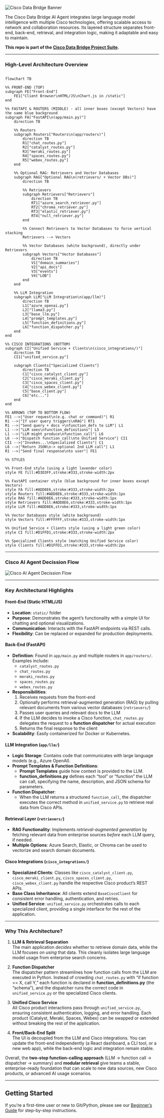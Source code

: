 ![Cisco Data Bridge Banner](app/assets/banner3.png)

The Cisco Data Bridge AI Agent integrates large language model intelligence with multiple Cisco technologies, offering scalable access to network and collaboration resources. Its layered structure separates front-end, back-end, retrieval, and integration logic, making it adaptable and easy to maintain.

**This repo is part of the [Cisco Data Bridge Project Suite](https://github.com/APO-SRE/cisco-data-bridge-project-suite).**

---

### High-Level Architecture Overview

```mermaid

flowchart TB

%% FRONT-END (TOP)
subgraph FE["Front-End"]
    FE1["Client Browser\nHTML/JS\nChart.js in /static"]
end

%% FASTAPI & ROUTERS (MIDDLE) - all inner boxes (except Vectors) have the same blue background
subgraph FA["FastAPI\n(app/main.py)"]
    direction TB

    %% Routers
    subgraph Routers["Routers\n(app/routers)"]
        direction TB
        R1["chat_routes.py"]
        R2["catalyst_routes.py"]
        R3["meraki_routes.py"]
        R4["spaces_routes.py"]
        R5["webex_routes.py"]
    end

    %% Optional RAG: Retrievers and Vector Databases
    subgraph RAG["Optional RAG\n(retrievers/ + Vector DBs)"]
        direction TB

        %% Retrievers
        subgraph Retrievers["Retrievers"]
            direction TB
            RT1["azure_search_retriever.py"]
            RT2["chroma_retriever.py"]
            RT3["elastic_retriever.py"]
            RT4["null_retriever.py"]
        end

        %% Connect Retrievers to Vector Databases to force vertical stacking
        Retrievers --> Vectors

        %% Vector Databases (white background), directly under Retrievers
        subgraph Vectors["Vector Databases"]
            direction TB
            V1["domain_summaries"]
            V2["api_docs"]
            V3["events"]
            V4["LOB"]
        end
    end

    %% LLM Integration
    subgraph LLM["LLM Integration\n(app/llm)"]
        direction TB
        L1["azure_openai.py"]
        L2["llama3.py"]
        L3["base_llm.py"]
        L4["prompt_templates.py"]
        L5["function_definitions.py"]
        L6["function_dispatcher.py"]
    end
end

%% CISCO INTEGRATIONS (BOTTOM)
subgraph CI["Unified Service + Clients\n(cisco_integrations/)"]
    direction TB
    CI1["unified_service.py"]

    subgraph Clients["Specialized Clients"]
        direction TB
        C1["cisco_catalyst_client.py"]
        C2["cisco_meraki_client.py"]
        C3["cisco_spaces_client.py"]
        C4["cisco_webex_client.py"]
        C5["base_client.py"]
        C6["etc..."]
    end
end

%% ARROWS (TOP TO BOTTOM FLOW)
FE1 -->|"User request\n(e.g. chat or command)"| R1
R1 -->|"If user query triggers\nRAG"| RT1
R1 -->|"Send query + docs +\nfunction_defs to LLM"| L1
L1 -->|"LLM sees\nfunction_definitions"| L5
L1 -->|"LLM might produce\nfunction_call"| L6
L6 -->|"Dispatch function_call\nto Unified Service"| CI1
CI1 -->|"Invokes...\nSpecialized Clients"| C1
L6 -->|"Return JSON\n-> optional 2nd LLM call"| L1
R1 -->|"Send final response\nto user"| FE1

%% STYLES

%% Front-End style (using a light lavender color)
style FE fill:#D3D3FF,stroke:#333,stroke-width:2px

%% FastAPI container style (blue background for inner boxes except Vectors)
style FA fill:#ADD8E6,stroke:#333,stroke-width:2px
style Routers fill:#ADD8E6,stroke:#333,stroke-width:1px
style RAG fill:#ADD8E6,stroke:#333,stroke-width:1px
style Retrievers fill:#ADD8E6,stroke:#333,stroke-width:1px
style LLM fill:#ADD8E6,stroke:#333,stroke-width:1px

%% Vector Databases style (white background)
style Vectors fill:#FFFFFF,stroke:#333,stroke-width:1px

%% Unified Service + Clients style (using a light green color)
style CI fill:#D1FFD1,stroke:#333,stroke-width:2px

%% Specialized Clients style (matching Unified Service color)
style Clients fill:#D1FFD1,stroke:#333,stroke-width:2px
```
---

### Cisco AI Agent Decission Flow

![Cisco AI Agent Decission Flow](app/assets/Cisco_AI_Agent_Decission_Flow2.png)



---



### Key Architectural Highlights

#### Front-End (Static HTML/JS)
- **Location**: `static/` folder  
- **Purpose**: Demonstrates the agent’s functionality with a simple UI for chatting and optional visualizations.  
- **Communication**: Interacts with the FastAPI endpoints via REST calls.  
- **Flexibility**: Can be replaced or expanded for production deployments.

#### Back-End (FastAPI)
- **Definition**: Found in `app/main.py` and multiple routers in `app/routers/`. Examples include:
  - `catalyst_routes.py`
  - `chat_routes.py`
  - `meraki_routes.py`
  - `spaces_routes.py`
  - `webex_routes.py`
- **Responsibilities**:  
  1. Receives requests from the front-end  
  2. Optionally performs retrieval-augmented generation (RAG) by pulling relevant documents from various vector databases (`retrievers/`)  
  3. Passes user queries and relevant docs to the LLM  
  4. If the LLM decides to invoke a Cisco function, `chat_routes.py` delegates the request to a **function dispatcher** for actual execution  
  5. Returns the final response to the client  
- **Scalability**: Easily containerized for Docker or Kubernetes.

#### LLM Integration (`app/llm/`)
- **Logic Storage**: Contains code that communicates with large language models (e.g., Azure OpenAI).  
- **Prompt Templates & Function Definitions**:  
  - **Prompt Templates** guide how context is provided to the LLM.  
  - **function_definitions.py** defines each “tool” or “function” the LLM can call, specifying the name, description, and JSON schema for parameters.  
- **Function Dispatcher**:  
  - When the LLM returns a structured `function_call`, the dispatcher executes the correct method in `unified_service.py` to retrieve real data from Cisco APIs.

#### Retrieval Layer (`retrievers/`)
- **RAG Functionality**: Implements *retrieval-augmented generation* by fetching relevant data from enterprise sources *before* each LLM query, if needed.  
- **Multiple Options**: Azure Search, Elastic, or Chroma can be used to vectorize and search domain documents.

#### Cisco Integrations (`cisco_integrations/`)
- **Specialized Clients**: Classes like `cisco_catalyst_client.py`, `cisco_meraki_client.py`, `cisco_spaces_client.py`, `cisco_webex_client.py` handle the respective Cisco product’s REST APIs.  
- **Base Class Inheritance**: All clients extend `BaseCiscoClient` for consistent error handling, authentication, and retries.  
- **Unified Service**: `unified_service.py` orchestrates calls to each specialized client, providing a single interface for the rest of the application.

---

### Why This Architecture?

1. **LLM & Retrieval Separation**  
   The main application *decides* whether to retrieve domain data, while the LLM focuses on *using* that data. This cleanly isolates large language model usage from enterprise search concerns.

2. **Function Dispatcher**  
   The dispatcher pattern streamlines how function calls from the LLM are executed in Python. Instead of crowding `chat_routes.py` with “if function == X, call Y,” each function is declared in **function_definitions.py** (the “schema”), and the dispatcher runs the correct code in `unified_service.py` or the specialized Cisco clients.

3. **Unified Cisco Service**  
   All Cisco product interactions pass through `unified_service.py`, ensuring consistent authentication, logging, and error handling. Each product (Catalyst, Meraki, Spaces, Webex) can be swapped or extended without breaking the rest of the application.

4. **Front/Back-End Split**  
   The UI is decoupled from the LLM and Cisco integrations. You can update the front-end independently (a React dashboard, a CLI tool, or a new web app), while the back-end logic and integration remain stable.

Overall, the **two-step function-calling approach** (LLM → function call → dispatcher → summary) and **modular retrieval** give teams a stable, enterprise-ready foundation that can scale to new data sources, new Cisco products, or advanced AI usage scenarios.

---
## Getting Started

If you’re a first-time user or new to Git/Python, please see our [Beginner’s Guide](./GETTING_STARTED.md) for step-by-step instructions.
 